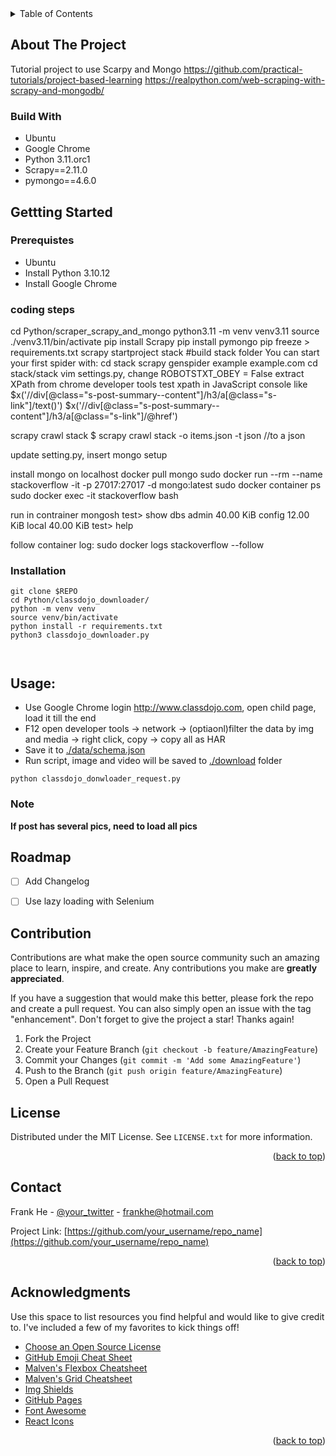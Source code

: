 <!-- PROJECT SHIELDS -->
<!-- TABLE OF CONTENTS -->
<details>
  <summary>Table of Contents</summary>
  <ol>
    <li>
      <a href="#about-the-project">About The Project</a>
      <ul>
        <li><a href="#built-with">Built With</a></li>
      </ul>
    </li>
    <li>
      <a href="#getting-started">Getting Started</a>
      <ul>
        <li><a href="#prerequisites">Prerequisites</a></li>
        <li><a href="#installation">Installation</a></li>
      </ul>
    </li>
    <li><a href="#usage">Usage</a></li>
    <li><a href="#roadmap">Roadmap</a></li>
    <li><a href="#contributing">Contributing</a></li>
    <li><a href="#license">License</a></li>
    <li><a href="#contact">Contact</a></li>
    <li><a href="#acknowledgments">Acknowledgments</a></li>
  </ol>
</details>

<!-- About The Project -->
## About The Project
Tutorial project to use Scarpy and Mongo
https://github.com/practical-tutorials/project-based-learning
https://realpython.com/web-scraping-with-scrapy-and-mongodb/

### Build With
- Ubuntu
- Google Chrome
- Python 3.11.orc1
- Scrapy==2.11.0
- pymongo==4.6.0


<!-- Getting Started -->
## Gettting Started

###  Prerequistes
- Ubuntu
- Install Python 3.10.12
- Install Google Chrome


### coding steps

cd Python/scraper_scrapy_and_mongo
python3.11 -m venv venv3.11
source ./venv3.11/bin/activate
pip install Scrapy
pip install pymongo
pip freeze > requirements.txt
scrapy startproject stack  #build stack folder
You can start your first spider with:
    cd stack
    scrapy genspider example example.com
cd stack/stack
vim settings.py, change ROBOTSTXT_OBEY = False
extract XPath from chrome developer tools
test xpath in JavaScript console like 
$x('//div[@class="s-post-summary--content"]/h3/a[@class="s-link"]/text()')
$x('//div[@class="s-post-summary--content"]/h3/a[@class="s-link"]/@href')


scrapy crawl stack
$ scrapy crawl stack -o items.json -t json  //to a json

update setting.py, insert mongo setup

install mongo on localhost
docker pull mongo
sudo docker run --rm --name stackoverflow -it -p 27017:27017 -d mongo:latest
sudo docker container ps
sudo docker exec -it stackoverflow bash

run in contrainer
mongosh
test> show dbs
admin   40.00 KiB
config  12.00 KiB
local   40.00 KiB
test> help

follow container log: sudo docker logs stackoverflow --follow

### Installation
```console
git clone $REPO
cd Python/classdojo_downloader/
python -m venv venv
source venv/bin/activate
python install -r requirements.txt
python3 classdojo_downloader.py



```

<!-- USAGE EXAMPLES -->
## Usage:
- Use Google Chrome login http://www.classdojo.com, open child page, load it till the end
- F12 open developer tools -> network -> (optiaonl)filter the data by img and media -> right click, copy -> copy all as HAR
- Save it to [./data/schema.json](./data/schema.json)
- Run script, image and video will be saved to [./download](./download) folder

```console
python classdojo_donwloader_request.py
```


### Note
**If post has several pics, need to load all pics**


<!-- Roadmap -->
## Roadmap
- [ ] Add Changelog
- [ ] Use lazy loading with Selenium


<!-- Contribution -->
## Contribution
Contributions are what make the open source community such an amazing place to learn, inspire, and create. Any contributions you make are **greatly appreciated**.

If you have a suggestion that would make this better, please fork the repo and create a pull request. You can also simply open an issue with the tag "enhancement".
Don't forget to give the project a star! Thanks again!

1. Fork the Project
2. Create your Feature Branch (`git checkout -b feature/AmazingFeature`)
3. Commit your Changes (`git commit -m 'Add some AmazingFeature'`)
4. Push to the Branch (`git push origin feature/AmazingFeature`)
5. Open a Pull Request


<!-- LICENSE -->
## License

Distributed under the MIT License. See `LICENSE.txt` for more information.

<p align="right">(<a href="#readme-top">back to top</a>)</p>



<!-- CONTACT -->
## Contact

Frank He - [@your_twitter](https://twitter.com/your_username) - frankhe@hotmail.com

Project Link: [https://github.com/your_username/repo_name](https://github.com/your_username/repo_name)

<p align="right">(<a href="#readme-top">back to top</a>)</p>


<!-- ACKNOWLEDGMENTS -->
## Acknowledgments

Use this space to list resources you find helpful and would like to give credit to. I've included a few of my favorites to kick things off!

* [Choose an Open Source License](https://choosealicense.com)
* [GitHub Emoji Cheat Sheet](https://www.webpagefx.com/tools/emoji-cheat-sheet)
* [Malven's Flexbox Cheatsheet](https://flexbox.malven.co/)
* [Malven's Grid Cheatsheet](https://grid.malven.co/)
* [Img Shields](https://shields.io)
* [GitHub Pages](https://pages.github.com)
* [Font Awesome](https://fontawesome.com)
* [React Icons](https://react-icons.github.io/react-icons/search)

<p align="right">(<a href="#readme-top">back to top</a>)</p>